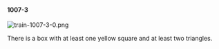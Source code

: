 #### 1007-3
![train-1007-3-0.png](https://github.com/lil-lab/nlvr/raw/master/nlvr/train/images/9/train-1007-3-0.png "train-1007-3-0.png")

There is a box with at least one yellow square and at least two triangles.